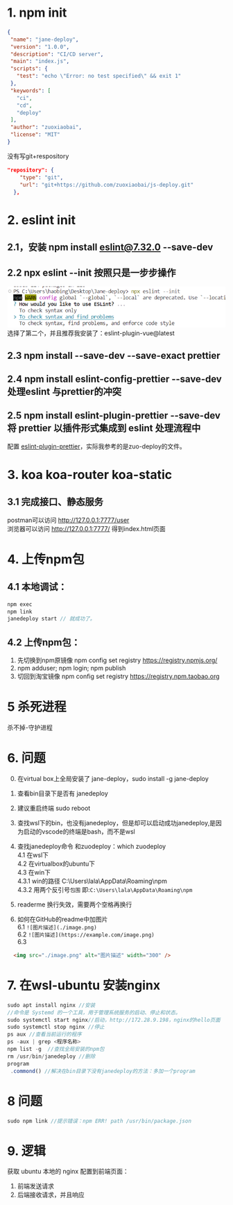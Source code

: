 
# 1. npm init
 ```json
{
  "name": "jane-deploy",
  "version": "1.0.0",
  "description": "CI/CD server",
  "main": "index.js",
  "scripts": {
    "test": "echo \"Error: no test specified\" && exit 1"
  },
  "keywords": [
    "ci",
    "cd",
    "deploy"
  ],
  "author": "zuoxiaobai",
  "license": "MIT"
}
```
没有写git+respository
```json
"repository": {
    "type": "git",
    "url": "git+https://github.com/zuoxiaobai/js-deploy.git"
  },
```
# 2.  eslint init

## 2.1，安装 npm install eslint@7.32.0 --save-dev  
## 2.2 npx eslint --init 按照只是一步步操作  
![](./images/1-eslint-init.png)   
选择了第二个，并且推荐我安装了：eslint-plugin-vue@latest  
## 2.3 npm install --save-dev --save-exact prettier    
## 2.4 npm install eslint-config-prettier --save-dev 处理eslint 与prettier的冲突  
## 2.5  npm install eslint-plugin-prettier --save-dev 将 prettier 以插件形式集成到 eslint 处理流程中
配置 [eslint-plugin-prettier](https://github.com/prettier/eslint-plugin-prettier)，实际我参考的是zuo-deploy的文件。  
# 3. koa koa-router koa-static
## 3.1 完成接口、静态服务  
postman可以访问 http://127.0.0.1:7777/user  
浏览器可以访问 http://127.0.0.1:7777/ 得到index.html页面  
# 4. 上传npm包
## 4.1 本地调试：
```js
npm exec  
npm link  
janedeploy start // 就成功了。
```  
## 4.2 上传npm包：
 1. 先切换到npm原镜像  npm config set registry https://registry.npmjs.org/
 2. npm adduser; npm login; npm publish
 3. 切回到淘宝镜像 npm config set registry https://registry.npm.taobao.org

# 5 杀死进程 
 杀不掉-守护进程  
# 6. 问题
0. 在virtual box上全局安装了 jane-deploy，sudo install -g jane-deploy  
1. 查看bin目录下是否有 janedeploy  
2. 建议重启终端 sudo reboot  
3. 查找wsl下的bin，也没有janedeploy，但是却可以启动成功janedeploy,是因为启动的vscode的终端是bash，而不是wsl
4. 查找janedeploy命令 和zuodeploy：which zuodeploy   
 4.1 在wsl下    
 4.2 在virtualbox的ubuntu下   
 4.3 在win下     
  4.3.1  win的路径 C:\\Users\\lala\\AppData\\Roaming\\npm  
  4.3.2  用两个反引号``包围``  即:`C:\Users\lala\AppData\Roaming\npm `

5.  readerme 换行失效，需要两个空格再换行
6. 如何在GitHub的readme中加图片   
  6.1  `![图片描述](./image.png)`  
  6.2 `![图片描述](https://example.com/image.png)`  
  6.3  
```html
  <img src="./image.png" alt="图片描述" width="300" />
```
# 7. 在wsl-ubuntu 安装nginx
```js
sudo apt install nginx //安装  
//命令是 Systemd 的一个工具，用于管理系统服务的启动、停止和状态。
sudo systemctl start nginx//启动，http://172.28.9.198，nginx的hello页面
sudo systemctl stop nginx //停止
ps aux //查看当前运行的程序
ps -aux | grep <程序名称> 
npm list -g  //查找全局安装的npm包
rm /usr/bin/janedeploy //删除
program
 .commond() //解决在bin目录下没有janedeploy的方法：多加一个program
```
# 8 问题
```js
sudo npm link //提示错误：npm ERR! path /usr/bin/package.json
```
# 9. 逻辑
获取 ubuntu 本地的 nginx 配置到前端页面：
1. 前端发送请求
2. 后端接收请求，并且响应








